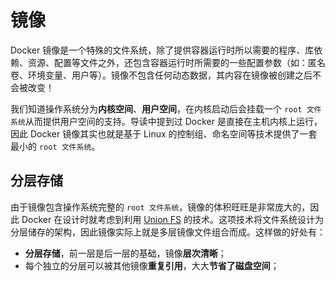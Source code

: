# 镜像

Docker 镜像是一个特殊的文件系统，除了提供容器运行时所以需要的程序、库依赖、资源、配置等文件之外，还包含容器运行时所需要的一些配置参数（如：匿名卷、环境变量、用户等）。镜像不包含任何动态数据，其内容在镜像被创建之后不会被改变！

我们知道操作系统分为**内核空间**、**用户空间**，在内核启动后会挂载一个 `root 文件系统`从而提供用户空间的支持。导读中提到过 Docker 是直接在主机内核上运行，因此 Docker 镜像其实也就是基于 Linux 的控制组、命名空间等技术提供了一套最小的 `root 文件系统`。

## 分层存储

由于镜像包含操作系统完整的 `root 文件系统`，镜像的体积旺旺是非常庞大的，因此 Docker 在设计时就考虑到利用 [Union FS](https://en.wikipedia.org/wiki/Union_mount) 的技术。这项技术将文件系统设计为分层储存的架构，因此镜像实际上就是多层镜像文件组合而成。这样做的好处有：

* **分层存储**，前一层是后一层的基础，镜像**层次清晰**；
* 每个独立的分层可以被其他镜像**重复引用**，大大**节省了磁盘空间**；









